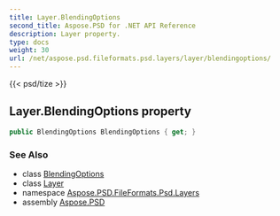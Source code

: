 ```yaml
---
title: Layer.BlendingOptions
second_title: Aspose.PSD for .NET API Reference
description: Layer property. 
type: docs
weight: 30
url: /net/aspose.psd.fileformats.psd.layers/layer/blendingoptions/
---
```

{{< psd/tize >}}
## Layer.BlendingOptions property

```csharp
public BlendingOptions BlendingOptions { get; }
```

### See Also

* class [BlendingOptions](../../../aspose.psd.fileformats.psd.layers.layereffects/blendingoptions/)
* class [Layer](../)
* namespace [Aspose.PSD.FileFormats.Psd.Layers](../../layer/)
* assembly [Aspose.PSD](../../../)


